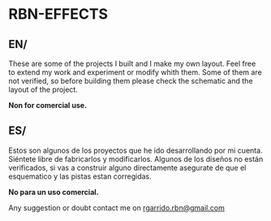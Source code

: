 # RBN-EFFECTS

## EN/

These are some of the projects I built and I make my own layout. Feel free to extend my work and experiment or modify whith them. 
Some of them are not verified, so before building them please check the schematic and the layout of the project.

**Non for comercial use.**

## ES/

Estos son algunos de los proyectos que he ido desarrollando por mi cuenta. Siéntete libre de fabricarlos y modificarlos. 
Algunos de los diseños no están verificados, si vas a construir alguno directamente asegurate de que el esquematico y las pistas estan corregidas.

**No para un uso comercial.**

Any suggestion or doubt contact me on rgarrido.rbn@gmail.com
